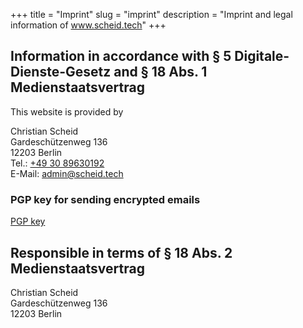 +++
title = "Imprint"
slug = "imprint"
description = "Imprint and legal information of www.scheid.tech"
+++

## Information in accordance with § 5 Digitale-Dienste-Gesetz and § 18 Abs. 1 Medienstaatsvertrag 

This website is provided by

Christian Scheid\
Gardeschützenweg 136\
12203 Berlin\
Tel.: [+49 30 89630192](tel:+493089630192)\
E-Mail: <admin@scheid.tech>

### PGP key for sending encrypted emails

[PGP key](/files/pgp-key.asc)

## Responsible in terms of § 18 Abs. 2 Medienstaatsvertrag 
Christian Scheid\
Gardeschützenweg 136\
12203 Berlin